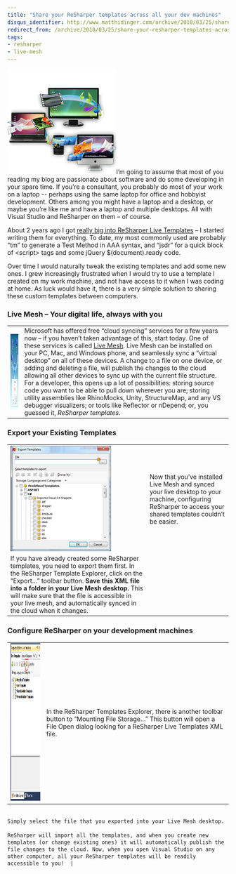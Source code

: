 ```yaml
---
title: "Share your ReSharper templates across all your dev machines"
disqus_identifier: http://www.matthidinger.com/archive/2010/03/25/share-your-resharper-templates-across-all-your-dev-machines.aspx
redirect_from: /archive/2010/03/25/share-your-resharper-templates-across-all-your-dev-machines.aspx/
tags: 
- resharper
- live-mesh
---
```

[<img src="/images/subtext-content/ShareyourReSharpertemplatesacrossallyour_1242C/live_mesh_thumb.png" title="live_mesh" alt="live_mesh" width="248" height="240" />](/images/subtext-content/ShareyourReSharpertemplatesacrossallyour_1242C/live_mesh.png)I’m going to assume that most of you reading my blog are passionate about software and do some developing in your spare time. If you’re a consultant, you probably do most of your work on a laptop -- perhaps using the same laptop for office and hobbyist development. Others among you might have a laptop and a desktop, or maybe you’re like me and have a laptop and multiple desktops. All with Visual Studio and ReSharper on them – of course.

About 2 years ago I got [really big into ReSharper Live Templates](http://www.matthidinger.com/archive/2008/10/02/code-snippets-with-snippet-designer-and-resharper-live-templates.aspx) – I started writing them for everything. To date, my most commonly used are probably “tm” to generate a Test Method in AAA syntax, and “jsdr” for a quick block of &lt;script&gt; tags and some jQuery $(document).ready code.

Over time I would naturally tweak the existing templates and add some new ones. I grew increasingly frustrated when I would try to use a template I created on my work machine, and not have access to it when I was coding at home. As luck would have it, there is a very simple solution to sharing these custom templates between computers.

### Live Mesh – Your digital life, always with you

|                                                                                                                                                                                                                                                                 |                                                                                                                                                                                                                                                                                                                                                                                                                                                                                                                                                                                                                                                                                                                                                                                                                                                     |
|-----------------------------------------------------------------------------------------------------------------------------------------------------------------------------------------------------------------------------------------------------------------|-----------------------------------------------------------------------------------------------------------------------------------------------------------------------------------------------------------------------------------------------------------------------------------------------------------------------------------------------------------------------------------------------------------------------------------------------------------------------------------------------------------------------------------------------------------------------------------------------------------------------------------------------------------------------------------------------------------------------------------------------------------------------------------------------------------------------------------------------------|
| [<img src="/images/subtext-content/ShareyourReSharpertemplatesacrossallyour_1242C/mesh_thumb_3.png" title="mesh" alt="mesh" width="240" height="169" />](/images/subtext-content/ShareyourReSharpertemplatesacrossallyour_1242C/mesh.png) | Microsoft has offered free “cloud syncing” services for a few years now – if you haven’t taken advantage of this, start today. One of these services is called [Live Mesh](https://www.mesh.com/welcome/default.aspx). Live Mesh can be installed on your PC, Mac, and Windows phone, and seamlessly sync a “virtual desktop” on all of these devices. A change to a file on one device, or adding and deleting a file, will publish the changes to the cloud allowing all other devices to sync up with the current file structure. For a developer, this opens up a lot of possibilities: storing source code you want to be able to pull down wherever you are; storing utility assemblies like RhinoMocks, Unity, StructureMap, and any VS debugger visualizers; or tools like Reflector or nDepend; or, you guessed it, *ReSharper templates*. |

### Export your Existing Templates

|                                                                                                                                                                                                                                                                   |                                                                                                                                                                                                                                                                                                                                                           |
|-------------------------------------------------------------------------------------------------------------------------------------------------------------------------------------------------------------------------------------------------------------------|-----------------------------------------------------------------------------------------------------------------------------------------------------------------------------------------------------------------------------------------------------------------------------------------------------------------------------------------------------------|
| [<img src="/images/subtext-content/ShareyourReSharpertemplatesacrossallyour_1242C/image_thumb.png" title="image" alt="image" width="229" height="240" />](/images/subtext-content/ShareyourReSharpertemplatesacrossallyour_1242C/image.png) | Now that you’ve installed Live Mesh and synced your live desktop to your machine, configuring ReSharper to access your shared templates couldn’t be easier.                                                                                                                                                                                               
                                                                                                                                                                                                                                                                     If you have already created some ReSharper templates, you need to export them first. In the ReSharper Template Explorer, click on the “Export…” toolbar button. **Save this XML file into a folder in your Live Mesh desktop.** This will make sure that the file is accessible in your live mesh, and automatically synced in the cloud when it changes.  |

### Configure ReSharper on your development machines

|                                                                                                                                                                                                                                                                       |                                                                                                                                                                                                                                                                                           |
|-----------------------------------------------------------------------------------------------------------------------------------------------------------------------------------------------------------------------------------------------------------------------|-------------------------------------------------------------------------------------------------------------------------------------------------------------------------------------------------------------------------------------------------------------------------------------------|
| [<img src="/images/subtext-content/ShareyourReSharpertemplatesacrossallyour_1242C/image_thumb_3.png" title="image" alt="image" width="232" height="359" />](/images/subtext-content/ShareyourReSharpertemplatesacrossallyour_1242C/image_3.png) | In the ReSharper Templates Explorer, there is another toolbar button to “Mounting File Storage…” This button will open a File Open dialog looking for a ReSharper Live Templates XML file.                                                                                                
                                                                                                                                                                                                                                                                         Simply select the file that you exported into your Live Mesh desktop.                                                                                                                                                                                                                      
                                                                                                                                                                                                                                                                         ReSharper will import all the templates, and when you create new templates (or change existing ones) it will automatically publish the file changes to the cloud. Now, when you open Visual Studio on any other computer, all your ReSharper templates will be readily accessible to you!  |

 


